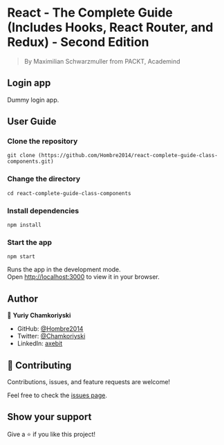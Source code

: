 # React - The Complete Guide (Includes Hooks, React Router, and Redux) - Second Edition

> By Maximilian Schwarzmuller from PACKT, Academind

## Login app

Dummy login app.

## User Guide

### Clone the repository

`git clone (https://github.com/Hombre2014/react-complete-guide-class-components.git)`

### Change the directory

`cd react-complete-guide-class-components`

### Install dependencies

`npm install`

### Start the app

`npm start`

Runs the app in the development mode.\
Open [http://localhost:3000](http://localhost:3000) to view it in your browser.

## Author

👤 **Yuriy Chamkoriyski**

- GitHub: [@Hombre2014](https://github.com/Hombre2014)
- Twitter: [@Chamkoriyski](https://twitter.com/Chamkoriyski)
- LinkedIn: [axebit](https://linkedin.com/in/axebit)

## 🤝 Contributing

Contributions, issues, and feature requests are welcome!

Feel free to check the [issues page](https://github.com/Hombre/react-complete-guide-class-components/issues).

## Show your support

Give a ⭐️ if you like this project!

